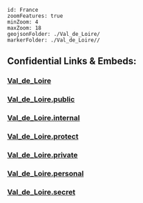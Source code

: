 
```leaflet
id: France
zoomFeatures: true 
minZoom: 4 
maxZoom: 18
geojsonFolder: ./Val_de_Loire/
markerFolder: ./Val_de_Loire//
```


## Confidential Links & Embeds: 

### [Val_de_Loire](/_Standards/Earth/Continent/Europe/Europe~West/France/regions~France/Val_de_Loire.md) 

### [Val_de_Loire.public](/_public/Earth/Continent/Europe/Europe~West/France/regions~France/Val_de_Loire.public.md) 

### [Val_de_Loire.internal](/_internal/Earth/Continent/Europe/Europe~West/France/regions~France/Val_de_Loire.internal.md) 

### [Val_de_Loire.protect](/_protect/Earth/Continent/Europe/Europe~West/France/regions~France/Val_de_Loire.protect.md) 

### [Val_de_Loire.private](/_private/Earth/Continent/Europe/Europe~West/France/regions~France/Val_de_Loire.private.md) 

### [Val_de_Loire.personal](/_personal/Earth/Continent/Europe/Europe~West/France/regions~France/Val_de_Loire.personal.md) 

### [Val_de_Loire.secret](/_secret/Earth/Continent/Europe/Europe~West/France/regions~France/Val_de_Loire.secret.md)

